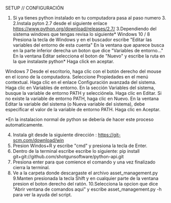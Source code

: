 SETUP // CONFIGURACIÓN
1. Si ya tienes python instalado en tu computadora pasa al paso numero 3.
2.Instala pyton 2.7 desde el siguiente enlace https://www.python.org/download/releases/2.7/
3.Dependiendo del sistema windows que tengas revisa lo siguiente*
Windows  10 / 8
Presiona la tecla de Windows y en el buscador escribe "Editar las variables del entorno de esta cuenta"
En la ventana que aparece busca en la parte inferior derecha un boton que dice "Variables de entorno..."
En la ventana Editar selecciona el boton de "Nuevo" y escribe la ruta en la que instalaste python*
Haga click en aceptar.

Windows 7
Desde el escritorio, haga clic con el botón derecho del mouse en el icono de la computadora.
Seleccione Propiedades en el menú contextual.
Haga clic en el enlace Configuración avanzada del sistema.
Haga clic en Variables de entorno. En la sección Variables del sistema, busque la variable de entorno PATH y selecciónela. 
Haga clic en Editar. Si no existe la variable de entorno PATH, haga clic en Nuevo.
En la ventana Editar la variable del sistema (o Nueva variable del sistema), debe especificar el valor de la variable de entorno PATH.
Haga clic en Aceptar.

*En la instalacion normal de python se debería de hacer este proceso automaticamente.

4. Instala git desde la siguiente dirección : https://git-scm.com/download/win
5. Presion Windos+R y escribe "cmd" y presiona la tecla de Enter.
6. Dentro de la terminal escribe escribe lo siguiente: pip install git+git://github.com/shotgunsoftware/python-api.git
7. Presiona enter para que comience el comando y una vez finalizado cierra la terminal.
8. Ve a la carpeta donde descargaste el archivo asset_management.py
9.Manten presionada la tecla Shift y en cualquier parte de la ventana presion el boton derecho del ratón.
10.Selecciona la opcion que dice "Abrir ventana de comandos aqui" y escribe asset_management.py -h para ver la ayuda del script.
